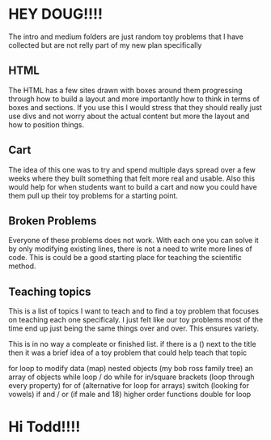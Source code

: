 # HEY DOUG!!!!

The intro and medium folders are just random toy problems that I have collected but are not relly part of my new plan specifically

## HTML

The HTML has a few sites drawn with boxes around them progressing through how to build a layout and more importantly how to think in terms of boxes and sections. If you use this I would stress that they should really just use divs and not worry about the actual content but more the layout and how to position things.

## Cart

The idea of this one was to try and spend multiple days spread over a few weeks where they built something that felt more real and usable. Also this would help for when students want to build a cart and now you could have them pull up their toy problems for a starting point.

## Broken Problems

Everyone of these problems does not work. With each one you can solve it by only modifying existing lines, there is not a need to write more lines of code. This is could be a good starting place for teaching the scientific method.

## Teaching topics

This is a list of topics I want to teach and to find a toy problem that focuses on teaching each one specificaly. I just felt like our toy problems most of the time end up just being the same things over and over. This ensures variety.

This is in no way a compleate or finished list. if there is a () next to the title then it was a brief idea of a toy problem that could help teach that topic

for loop to modify data (map)
nested objects (my bob ross family tree)
an array of objects
while loop / do while
for in/square brackets (loop through every property)
for of (alternative for loop for arrays)
switch (looking for vowels)
if and / or (if male and 18)
higher order functions
double for loop

# Hi Todd!!!!
